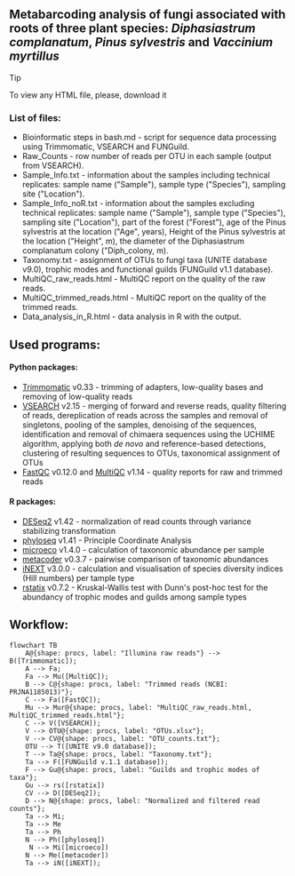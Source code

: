 ## Metabarcoding analysis of fungi associated with roots of three plant species:  _Diphasiastrum complanatum_, _Pinus sylvestris_ and _Vaccinium myrtillus_

> [!TIP]
> To view any HTML file, please, download it

### List of files:

* Bioinformatic steps in bash.md - script for sequence data processing using Trimmomatic, VSEARCH and FUNGuild.
* Raw_Counts - row number of reads per OTU in each sample (output from VSEARCH).
* Sample_Info.txt - information about the samples including technical replicates: sample name ("Sample"), sample type ("Species"), sampling site ("Location").
* Sample_Info_noR.txt - information about the samples excluding technical replicates: sample name ("Sample"), sample type ("Species"), sampling site ("Location"), part of the forest ("Forest"), age of the Pinus sylvestris at the location ("Age", years), Height of the Pinus sylvestris at the location ("Height", m), the diameter of the Diphasiastrum complanatum colony ("Diph_colony, m).
* Taxonomy.txt - assignment of OTUs to fungi taxa (UNITE database v9.0), trophic modes and functional guilds (FUNGuild v1.1 database).
* MultiQC_raw_reads.html - MultiQC report on the quality of the raw reads.
* MultiQC_trimmed_reads.html - MultiQC report on the quality of the trimmed reads.
* Data_analysis_in_R.html - data analysis in R with the output.

## Used programs:

#### Python packages:

* [Trimmomatic](http://www.usadellab.org/cms/index.php?page=trimmomatic) v0.33 - trimming of adapters, low-quality bases and removing of low-quality reads
* [VSEARCH](https://peerj.com/articles/2584/) v2.15 - merging of forward and reverse reads, quality filtering of reads, dereplication of reads across the samples and removal of singletons, pooling of the samples, denoising of the sequences, identification and removal of chimaera sequences using the UCHIME algorithm, applying both _de novo_ and reference-based detections, clustering of resulting sequences to OTUs, taxonomical assignment of OTUs
* [FastQC](https://www.bioinformatics.babraham.ac.uk/projects/fastqc/) v0.12.0 and [MultiQC](https://seqera.io/multiqc/) v1.14 -  quality reports for raw and trimmed reads
#### R packages:

* [DESeq2](https://genomebiology.biomedcentral.com/articles/10.1186/s13059-014-0550-8) v1.42 - normalization of read counts through variance stabilizing transformation
* [phyloseq](https://journals.plos.org/plosone/article?id=10.1371/journal.pone.0061217) v1.41 - Principle Coordinate Analysis
* [microeco](https://academic.oup.com/femsec/article/doi/10.1093/femsec/fiaa255/6041020?login=true) v1.4.0 - calculation of taxonomic abundance per sample
* [metacoder](https://journals.plos.org/ploscompbiol/article?id=10.1371/journal.pcbi.1005404) v0.3.7 - pairwise comparison of taxonomic abundances
* [iNEXT](https://besjournals.onlinelibrary.wiley.com/doi/10.1111/2041-210X.12613) v3.0.0 - calculation and visualisation of species diversity indices (Hill numbers) per tample type
* [rstatix](https://github.com/kassambara/rstatix) v0.7.2 - Kruskal-Wallis test with Dunn's post-hoc test for the abundancy of trophic modes and guilds among sample types 


## Workflow:

```mermaid
flowchart TB
    A@{shape: procs, label: "Illumina raw reads"} --> B([Trimmomatic]);
    A --> Fa;
    Fa --> Mu([MultiQC]);
    B --> C@{shape: procs, label: "Trimmed reads (NCBI: PRJNA1185013)"};
    C --> Fa([FastQC]);
    Mu --> Mur@{shape: procs, label: "MultiQC_raw_reads.html, MultiQC_trimmed_reads.html"}; 
    C --> V([VSEARCH]);
    V --> OTU@{shape: procs, label: "OTUs.xlsx"};
    V --> CV@{shape: procs, label: "OTU_counts.txt"};
    OTU --> T([UNITE v9.0 database]);
    T --> Ta@{shape: procs, label: "Taxonomy.txt"};
    Ta --> F([FUNGuild v.1.1 database]);
    F --> Gu@{shape: procs, label: "Guilds and trophic modes of taxa"};
    Gu --> rs([rstatix])
    CV --> D([DESeq2]);
    D --> N@{shape: procs, label: "Normalized and filtered read counts"};
    Ta --> Mi;
    Ta --> Me
    Ta --> Ph
    N --> Ph([phyloseq])
     N --> Mi([microeco])
    N --> Me([metacoder])
    Ta --> iN([iNEXT]);

```






